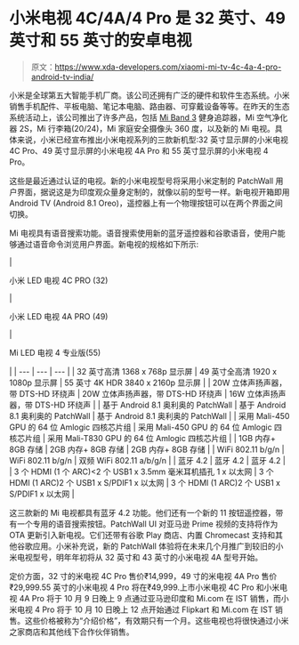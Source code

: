 # 小米电视 4C/4A/4 Pro 是 32 英寸、49 英寸和 55 英寸的安卓电视

> 原文：<https://www.xda-developers.com/xiaomi-mi-tv-4c-4a-4-pro-android-tv-india/>

小米是全球第五大智能手机厂商。该公司还拥有广泛的硬件和软件生态系统。小米销售手机配件、平板电脑、笔记本电脑、路由器、可穿戴设备等等。在昨天的生态系统活动上，该公司推出了许多产品，包括 [Mi Band 3](https://www.xda-developers.com/xiaomi-mi-band-3-india-launch/) 健身追踪器，Mi 空气净化器 2S，Mi 行李箱(20/24)，Mi 家庭安全摄像头 360 度，以及新的 Mi 电视。具体来说，小米已经宣布推出小米电视系列的三款新机型:32 英寸显示屏的小米电视 4C Pro、49 英寸显示屏的小米电视 4A Pro 和 55 英寸显示屏的小米电视 4 Pro。

这些是最近通过认证的电视。新的小米电视型号将采用小米定制的 PatchWall 用户界面，据说这是为印度观众量身定制的，就像以前的型号一样。新电视开箱即用 Android TV (Android 8.1 Oreo)，遥控器上有一个物理按钮可以在两个界面之间切换。

Mi 电视具有语音搜索功能。语音搜索使用新的蓝牙遥控器和谷歌语音，使用户能够通过语音命令浏览用户界面。新电视的规格如下所示:

| 

小米 LED 电视 4C PRO (32)

 | 

小米 LED 电视 4A PRO (49)

 | 

Mi LED 电视 4 专业版(55)

 |
| --- | --- | --- |
| 32 英寸高清 1368 x 768p 显示屏 | 49 英寸全高清 1920 x 1080p 显示屏 | 55 英寸 4K HDR 3840 x 2160p 显示屏 |
| 20W 立体声扬声器，带 DTS-HD 环绕声 | 20W 立体声扬声器，带 DTS-HD 环绕声 | 16W 立体声扬声器，带 DTS-HD 环绕声 |
| 基于 Android 8.1 奥利奥的 PatchWall | 基于 Android 8.1 奥利奥的 PatchWall | 基于 Android 8.1 奥利奥的 PatchWall |
| 采用 Mali-450 GPU 的 64 位 Amlogic 四核芯片组 | 采用 Mali-450 GPU 的 64 位 Amlogic 四核芯片组 | 采用 Mali-T830 GPU 的 64 位 Amlogic 四核芯片组 |
| 1GB 内存+ 8GB 存储 | 2GB 内存+ 8GB 存储 | 2GB 内存+ 8GB 存储 |
| WiFi 802.11 b/g/n | WiFi 802.11 b/g/n | 双频 WiFi 802.11 a/b/g/n |
| 蓝牙 4.2 | 蓝牙 4.2 | 蓝牙 4.2 |
| 3 个 HDMI (1 个 ARC)<2 个 USB1 x 3.5mm 毫米耳机插孔 1 x 以太网 | 3 个 HDMI (1 ARC)2 个 USB1 x S/PDIF1 x 以太网 | 3 个 HDMI (1 ARC)2 个 USB1 x S/PDIF1 x 以太网 |

这三款新的 Mi 电视都具有蓝牙 4.2 功能。他们还有一个新的 11 按钮遥控器，带有一个专用的语音搜索按钮。PatchWall UI 对亚马逊 Prime 视频的支持将作为 OTA 更新引入新电视。它们还带有谷歌 Play 商店、内置 Chromecast 支持和其他谷歌应用。小米补充说，新的 PatchWall 体验将在未来几个月推广到较旧的小米电视型号，明年年初将从 32 英寸和 43 英寸的小米电视 4A 型号开始。

定价方面，32 寸的米电视 4C Pro 售价₹14,999，49 寸的米电视 4A Pro 售价₹29,999.55 英寸的小米电视 4 Pro 将在₹49,999.上市小米电视 4C Pro 和小米电视 4A Pro 将于 10 月 9 日晚上 9 点通过亚马逊印度和 Mi.com 在 IST 销售，而小米电视 4 Pro 将于 10 月 10 日晚上 12 点开始通过 Flipkart 和 Mi.com 在 IST 销售。这些价格被称为“介绍价格”，有效期只有一个月。这些电视也将很快通过小米之家商店和其他线下合作伙伴销售。